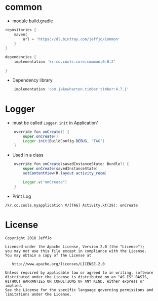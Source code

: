 # common

* module build.gradle
```gradle
repositories {
    maven{
        url = 'https://dl.bintray.com/jeffjo/Common'
    }
}

dependencies {
    implementation 'kr.co.cools.core:common:0.0.2'

}

```

* Dependency library 
```gradle
    implementation 'com.jakewharton.timber:timber:4.7.1'
```

# Logger

* must be called ```Logger.init``` in Application'
```java
    override fun onCreate() {
        super.onCreate()
        Logger.init(BuildConfig.DEBUG, "TAG")
    }
```

* Used in a class
```java
    override fun onCreate(savedInstanceState: Bundle?) {
        super.onCreate(savedInstanceState)
        setContentView(R.layout.activity_room)

        Logger.v("onCreate")
    }
```

* Print Log
```
/kr.co.cools.myapplication V/[TAG] Activity.kt(29): onCreate
```


# License

    Copyright 2018 JeffJo

    Licensed under the Apache License, Version 2.0 (the "License");
    you may not use this file except in compliance with the License.
    You may obtain a copy of the License at

       http://www.apache.org/licenses/LICENSE-2.0

    Unless required by applicable law or agreed to in writing, software
    distributed under the License is distributed on an "AS IS" BASIS,
    WITHOUT WARRANTIES OR CONDITIONS OF ANY KIND, either express or implied.
    See the License for the specific language governing permissions and
    limitations under the License.
